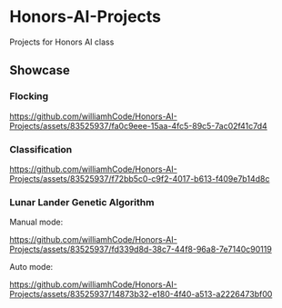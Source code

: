 # Honors-AI-Projects
Projects for Honors AI class

## Showcase

### Flocking
https://github.com/williamhCode/Honors-AI-Projects/assets/83525937/fa0c9eee-15aa-4fc5-89c5-7ac02f41c7d4

### Classification
https://github.com/williamhCode/Honors-AI-Projects/assets/83525937/f72bb5c0-c9f2-4017-b613-f409e7b14d8c

### Lunar Lander Genetic Algorithm
Manual mode:

https://github.com/williamhCode/Honors-AI-Projects/assets/83525937/fd339d8d-38c7-44f8-96a8-7e7140c90119

Auto mode:  

https://github.com/williamhCode/Honors-AI-Projects/assets/83525937/14873b32-e180-4f40-a513-a2226473bf00

